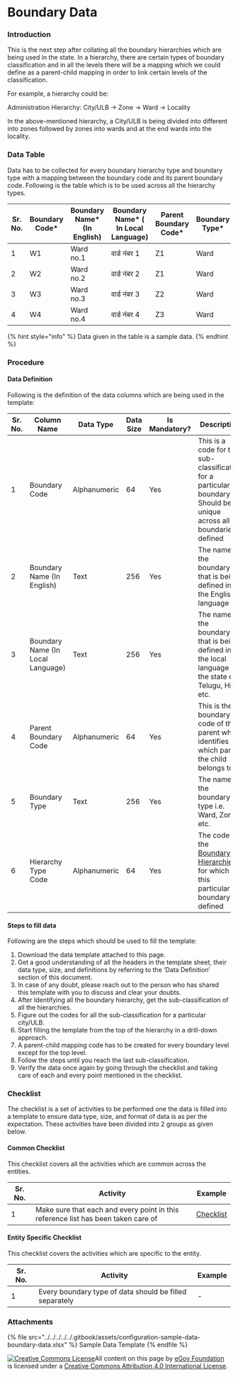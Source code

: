 # Boundary Data

### Introduction

This is the next step after collating all the boundary hierarchies which are being used in the state. In a hierarchy, there are certain types of boundary classification and in all the levels there will be a mapping which we could define as a parent-child mapping in order to link certain levels of the classification.

For example, a hierarchy could be:

Administration Hierarchy: City/ULB → Zone → Ward → Locality

In the above-mentioned hierarchy, a City/ULB is being divided into different into zones followed by zones into wards and at the end wards into the locality.

### Data Table

Data has to be collected for every boundary hierarchy type and boundary type with a mapping between the boundary code and its parent boundary code. Following is the table which is to be used across all the hierarchy types.

| Sr. No. | Boundary Code\* | Boundary Name\* (In English) | Boundary Name\* ( In Local Language) | Parent Boundary Code\* | Boundary Type\* | Hierarchy Type Code\* |
| ------- | --------------- | ---------------------------- | ------------------------------------ | ---------------------- | --------------- | --------------------- |
| 1       | W1              | Ward no.1                    | वार्ड नंबर 1                         | Z1                     | Ward            | ADM                   |
| 2       | W2              | Ward no.2                    | वार्ड नंबर 2                         | Z1                     | Ward            | ADM                   |
| 3       | W3              | Ward no.3                    | वार्ड नंबर 3                         | Z2                     | Ward            | ADM                   |
| 4       | W4              | Ward no.4                    | वार्ड नंबर 4                         | Z3                     | Ward            | ADM                   |

{% hint style="info" %}
Data given in the table is a sample data.
{% endhint %}

### Procedure

#### Data Definition

Following is the definition of the data columns which are being used in the template:

| Sr. No. | Column Name                       | Data Type    | Data Size | Is Mandatory? | Description                                                                                                         |
| ------- | --------------------------------- | ------------ | --------- | ------------- | ------------------------------------------------------------------------------------------------------------------- |
| 1       | Boundary Code                     | Alphanumeric | 64        | Yes           | This is a code for the sub-classification for a particular boundary. Should be unique across all boundaries defined |
| 2       | Boundary Name (In English)        | Text         | 256       | Yes           | The name of the boundary that is being defined in the English language                                              |
| 3       | Boundary Name (In Local Language) | Text         | 256       | Yes           | The name of the boundary that is being defined in the local language of the state e.g. Telugu, Hindi etc.           |
| 4       | Parent Boundary Code              | Alphanumeric | 64        | Yes           | This is the boundary code of the parent which identifies to which parent the child belongs to                       |
| 5       | Boundary Type                     | Text         | 256       | Yes           | The name of the boundary type i.e. Ward, Zone etc.                                                                  |
| 6       | Hierarchy Type Code               | Alphanumeric | 64        | Yes           | The code of the [Boundary Hierarchies ](boundary-hierarchies.md)for which this particular boundary is defined       |

#### Steps to fill data

Following are the steps which should be used to fill the template:

1. Download the data template attached to this page.
2. Get a good understanding of all the headers in the template sheet, their data type, size, and definitions by referring to the ‘Data Definition’ section of this document.
3. In case of any doubt, please reach out to the person who has shared this template with you to discuss and clear your doubts.
4. After Identifying all the boundary hierarchy, get the sub-classification of all the hierarchies.
5. Figure out the codes for all the sub-classification for a particular city/ULB.
6. Start filling the template from the top of the hierarchy in a drill-down approach.
7. A parent-child mapping code has to be created for every boundary level except for the top level.
8. Follow the steps until you reach the last sub-classification.
9. Verify the data once again by going through the checklist and taking care of each and every point mentioned in the checklist.

### Checklist

The checklist is a set of activities to be performed one the data is filled into a template to ensure data type, size, and format of data is as per the expectation. These activities have been divided into 2 groups as given below.

#### Common Checklist

This checklist covers all the activities which are common across the entities.

| Sr. No. | Activity                                                                          | Example                                                    |
| ------- | --------------------------------------------------------------------------------- | ---------------------------------------------------------- |
| 1       | Make sure that each and every point in this reference list has been taken care of | [Checklist](../../module-setup/common-config/checklist.md) |

#### Entity Specific Checklist

This checklist covers the activities which are specific to the entity.

| Sr. No. | Activity                                                | Example |
| ------- | ------------------------------------------------------- | ------- |
| 1       | Every boundary type of data should be filled separately | -       |

### Attachments

{% file src="../../../../../.gitbook/assets/configuration-sample-data-boundary-data.xlsx" %}
Sample Data Template
{% endfile %}

[![Creative Commons License](https://i.creativecommons.org/l/by/4.0/80x15.png)​](http://creativecommons.org/licenses/by/4.0/)All content on this page by [eGov Foundation](https://egov.org.in) is licensed under a [Creative Commons Attribution 4.0 International License](http://creativecommons.org/licenses/by/4.0/).
